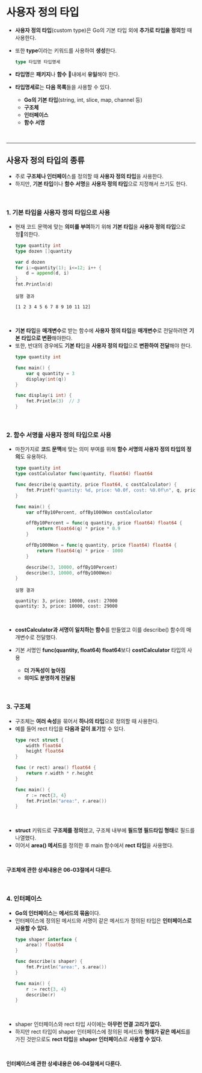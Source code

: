 # **사용자 정의 타입**
- **사용자 정의 타입**(custom type)은 Go의 기본 타입 외에 **추가로 타입을 정의**할 때 사용한다.
- 또한 **type**이라는 키워드를 사용하여 **생성**한다.
    ~~~go
    type 타입명 타입명세
    ~~~
- **타입명**은 **패키지**나 **함수** 내에서 **유일**해야 한다.

- **타입명세로**는 **다음 목록**들을 사용할 수 있다.
    - **Go의 기본 타입**(string, int, slice, map, channel 등)
    - **구조체**
    - **인터페이스**
    - **함수 서명**

<br>

---
## **사용자 정의 타입의 종류**
- 주로 **구조체나 인터페이**스를 정의할 때 **사용자 정의 타입**을 사용한다.
- 하지만, **기본 타입**이나 **함수 서명**을 **사용자 정의 타입**으로 지정해서 쓰기도 한다.

<br>

### **1. 기본 타입을 사용자 정의 타입으로 사용**
- 현재 코드 문맥에 맞는 **의미를 부여**하기 위해 **기본 타입**을 **사용자 정의 타입**으로 정의한다.
    ~~~go
    type quantity int
    type dozen []quantity

    var d dozen
    for i:=quantity(1); i<=12; i++ {
        d = append(d, i)
    }
    fmt.Println(d)
    ~~~
    ~~~
    실행 결과

    [1 2 3 4 5 6 7 8 9 10 11 12]
    ~~~

<br>

- **기본 타입**을 **매개변수**로 받는 함수에 **사용자 정의 타입**을 **매개변수**로 전달하려면 **기본 타입으로 변환**해야한다.
- 또한, 반대의 경우에도 **기본 타**입을 **사용자 정의 타입**으로 **변환하여 전달**해야 한다.
    ~~~go
    type quantity int

    func main() {
        var q quantity = 3
        display(int(q))
    }

    func display(i int) {
        fmt.Println(3)  // 3
    }
    ~~~

<br>

### **2. 함수 서명을 사용자 정의 타입으로 사용**
- 마찬가지로 **코드 문맥**에 맞는 의미 부여를 위해 **함수 서명의 사용자 정의 타입의 정의**도 유용하다.

    ~~~go
    type quantity int
    type costCalculator func(quantity, float64) float64

    func describe(q quantity, price float64, c costCalculator) {
        fmt.Printf("quantity: %d, price: %0.0f, cost: %0.0f\n", q, price, c(q, price))
    }

    func main() {
        var offBy10Percent, offBy1000Won costCalculator

        offBy10Percent = func(q quantity, price float64) float64 {
            return float64(q) * price * 0.9
        }

        offBy1000Won = func(q quantity, price float64) float64 {
            return float64(q) * price - 1000
        }

        describe(3, 10000, offBy10Percent)
        describe(3, 10000, offBy1000Won)
    }
    ~~~
    ~~~
    실행 결과

    quantity: 3, price: 10000, cost: 27000
    quantity: 3, price: 10000, cost: 29000
    ~~~
    
<br>

- **costCalculator과 서명이 일치하는 함수**를 만들었고 이를 describe() 함수의 매개변수로 전달했다.

- 기본 서명인 **func(quantity, float64) float64**보다 **costCalculator** 타입의 사용
    - **더 가독성이 높아짐**
    - **의미도 분명하게 전달됨**

<br>

### **3. 구조체**
- 구조체는 **여러 속성**을 묶어서 **하나의 타입**으로 정의할 때 사용한다.
- 예를 들어 rect 타입을 **다음과 같이 표기**할 수 있다.
    ~~~go
    type rect struct {
        width float64
        height float64
    }

    func (r rect) area() float64 {
        return r.width * r.height
    }

    func main() {
        r := rect{3, 4}
        fmt.Println("area:", r.area())
    }
    ~~~

<br>

- **struct** 키워드로 **구조체를 정의**했고, 구조체 내부에 **필드명 필드타입 형태**로 필드를 나열했다.
- 이어서 **area() 메서드**를 정의한 후 main 함수에서 **rect 타입**을 사용했다.

<br>

**구조체에 관한 상세내용은 06-03절에서 다룬다.**

<br>

### **4. 인터페이스**
- **Go의 인터페이스**는 **메서드의 묶음**이다.
- 인터페이스에 정의된 메서드와 서명이 같은 메서드가 정의된 타입은 **인터페이스로 사용할 수 있다.**
    ~~~go
    type shaper interface {
        area() float64
    }

    func describe(s shaper) {
        fmt.Println("area:", s.area())
    }

    func main() {
        r := rect{3, 4}
        describe(r)
    }
    ~~~

<br>

- shaper 인터페이스와 rect 타입 사이에는 **아무런 연결 고리가 없다.**
- 하지만 rect 타입이 shaper 인터페이스에 정의된 메서드와 **형태가 같은 메서드**를 가진 것만으로도 **rect 타입**을 **shaper 인터페이스**로 **사용할 수 있다.**

<br>

**인터페이스에 관한 상세내용은 06-04절에서 다룬다.**
